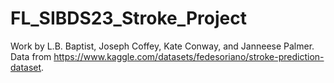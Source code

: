 # FL_SIBDS23_Stroke_Project
Work by L.B. Baptist, Joseph Coffey, Kate Conway, and Janneese Palmer. Data from https://www.kaggle.com/datasets/fedesoriano/stroke-prediction-dataset.

